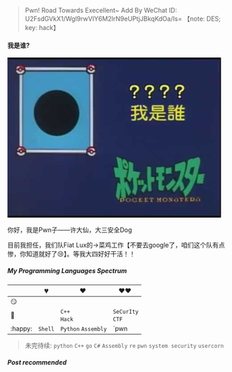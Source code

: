 > Pwn! Road Towards Execellent~
> Add By WeChat ID: U2FsdGVkX1/Wgl9rwVIY6M2lrN9eUPtjJBkqKdOa/Is=
> 【note: DES; key: hack】

#### 我是谁? 

![whoami](img/woami.jpg)

你好，我是Pwn子——许大仙，大三安全Dog


目前我担任，我们队Fiat Lux的->菜鸡工作【不要去google了，咱们这个队有点惨，你知道就好了:cry:】。等我大四好好干活！！

##### My Programming Languages Spectrum

|         | 💔️       | ❤️ ️                  | ❤️❤️ ️                  |
| :------ | ------- | ------------------- | -------------------- |
| 😏       |         |                     |                      |
| 🧐       |         | `C++`  <br> `Hack`  | `SeCurIty`<br> `CTF` |
| :happy: | `Shell` | `Python` `Assembly` | `pwn | re`           |

> 未完待续: `python` `C++` `go` `C#` `Assembly` `re` `pwn` `system security` `usercorn`

##### Post recommended

[1]: //huangxuan.me/2015/07/09/js-module-7day/
[2]: //huangxuan.me/2015/12/28/css-sucks-2015/
